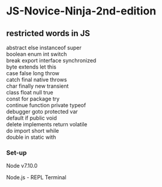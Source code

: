 # JS-Novice-Ninja-2nd-edition

## restricted words in JS

abstract  	else  	instanceof  	super  
boolean  	enum  	int  	switch  
break  	export  	interface  	synchronized  
byte  	extends  	let  	this  
case  	false  	long  	throw  
catch  	final  	native  	throws  
char  	finally  	new  	transient  
class  	float  	null  	true  
const  	for  	package  	try  
continue  	function  	private  	typeof  
debugger  	goto  	protected  	var  
default  	if  	public  	void  
delete  	implements  	return  	volatile  
do  	import  	short  	while  
double  	in  	static  	with  

### Set-up

Node v7.10.0

Node.js - REPL Terminal
